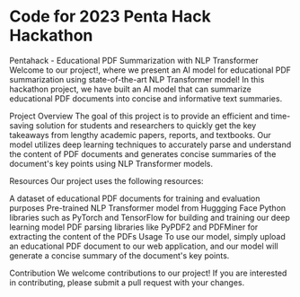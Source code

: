 # Code for 2023 Penta Hack Hackathon


Pentahack - Educational PDF Summarization with NLP Transformer
Welcome to our project!, where we present an AI model for educational PDF summarization using state-of-the-art NLP Transformer model! In this hackathon project, we have built an AI model that can summarize educational PDF documents into concise and informative text summaries.

Project Overview
The goal of this project is to provide an efficient and time-saving solution for students and researchers to quickly get the key takeaways from lengthy academic papers, reports, and textbooks. Our model utilizes deep learning techniques to accurately parse and understand the content of PDF documents and generates concise summaries of the document's key points using NLP Transformer models.

Resources
Our project uses the following resources:

A dataset of educational PDF documents for training and evaluation purposes
Pre-trained NLP Transformer model from Huggging Face
Python libraries such as PyTorch and TensorFlow for building and training our deep learning model
PDF parsing libraries like PyPDF2 and PDFMiner for extracting the content of the PDFs
Usage
To use our model, simply upload an educational PDF document to our web application, and our model will generate a concise summary of the document's key points.

Contribution
We welcome contributions to our project! If you are interested in contributing, please submit a pull request with your changes.

